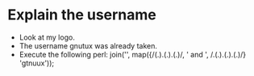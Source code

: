 # Explain the username
* Look at my logo.
* The username gnutux was already taken.
* Execute the following perl: join('', map({/(.).(.).(.)/, ' and ', /.(.).(.).(.)/} 'gtnuux'));
